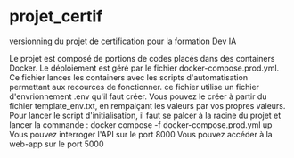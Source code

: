 # projet_certif
versionning du projet de certification pour la formation Dev IA

Le projet est composé de portions de codes placés dans des containers Docker. Le déploiement est géré par le fichier docker-compose.prod.yml. Ce fichier lances les containers avec les scripts d'automatisation permettant aux recources de fonctionner.
ce fichier utilise un fichier d'envrionnement .env qu'il faut créer. Vous pouvez le créer à partir du fichier template_env.txt, en rempalçant les valeurs par vos propres valeurs.
Pour lancer le script d'initialisation, il faut se palcer à la racine du projet et lancer la commande : docker compose -f docker-compose.prod.yml up
Vous pouvez interroger l'API sur le port 8000
Vous pouvez accéder à la web-app sur le port 5000